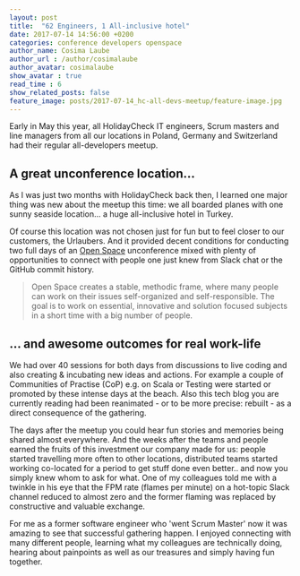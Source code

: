 ```yaml
---
layout: post
title:  "62 Engineers, 1 All-inclusive hotel"
date: 2017-07-14 14:56:00 +0200
categories: conference developers openspace
author_name: Cosima Laube
author_url : /author/cosimalaube
author_avatar: cosimalaube
show_avatar : true
read_time : 6
show_related_posts: false
feature_image: posts/2017-07-14_hc-all-devs-meetup/feature-image.jpg
---
```


Early in May this year, all HolidayCheck IT engineers, Scrum masters and line managers from all our locations in Poland, Germany and Switzerland had their regular all-developers meetup. 

## A great unconference location...
As I was just two months with HolidayCheck back then, I learned one major thing was new about the meetup this time: we all boarded planes with one sunny seaside location... a huge all-inclusive hotel in Turkey.

Of course this location was not chosen just for fun but to feel closer to our customers, the Urlaubers. And it provided decent conditions for conducting two full days of an [Open Space][openspaceWikipedia] unconference mixed with plenty of opportunities to connect with people one just knew from Slack chat or the GitHub commit history.

> Open Space creates a stable, methodic frame, where many people can work on their issues self-organized and self-responsible. The goal is to work on essential, innovative and solution focused subjects in a short time with a big number of people.

## ... and awesome outcomes for real work-life

We had over 40 sessions for both days from discussions to live coding and also creating & incubating new ideas and actions. For example a couple of Communities of Practise (CoP) e.g. on Scala or Testing were started or promoted by these intense days at the beach. Also this tech blog you are currently reading had been reanimated - or to be more precise: rebuilt - as a direct consequence of the gathering.

The days after the meetup you could hear fun stories and memories being shared almost everywhere. And the weeks after the teams and people earned the fruits of this investment our company made for us: people started travelling more often to other locations, distributed teams started working co-located for a period to get stuff done even better.. and now you simply knew whom to ask for what. One of my colleagues told me with a twinkle in his eye that the FPM rate (flames per minute) on a hot-topic Slack channel reduced to almost zero and the former flaming was replaced by constructive and valuable exchange.

For me as a former software engineer who 'went Scrum Master' now it was amazing to see that successful gathering happen. I enjoyed connecting with many different people, learning what my colleagues are technically doing, hearing about painpoints as well as our treasures and simply having fun together.


[openspaceWikipedia]: https://en.wikipedia.org/wiki/Open_Space_Technology

